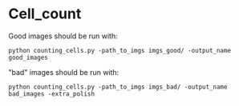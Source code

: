 # Cell_count

Good images should be run with: 
```
python counting_cells.py -path_to_imgs imgs_good/ -output_name good_images
```

"bad" images should be run with: 
```
python counting_cells.py -path_to_imgs imgs_bad/ -output_name bad_images -extra_polish
```
